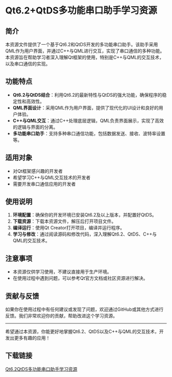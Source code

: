 # Qt6.2+QtDS多功能串口助手学习资源

## 简介

本资源文件提供了一个基于Qt6.2和QtDS开发的多功能串口助手。该助手采用QML作为用户界面，并通过C++与QML进行交互，实现了串口通信的多种功能。本资源旨在帮助学习者深入理解Qt框架的使用，特别是C++与QML的交互技术，以及串口通信的实现。

## 功能特点

- **Qt6.2与QtDS结合**：利用Qt6.2的最新特性与QtDS的强大功能，确保程序的稳定性和高效性。
- **QML界面设计**：采用QML作为用户界面，提供了现代化的UI设计和良好的用户体验。
- **C++与QML交互**：通过C++处理底层逻辑，QML负责界面展示，实现了高效的逻辑与界面的分离。
- **多功能串口助手**：支持多种串口通信功能，包括数据发送、接收、波特率设置等。

## 适用对象

- 对Qt框架感兴趣的开发者
- 希望学习C++与QML交互技术的开发者
- 需要开发串口通信应用的开发者

## 使用说明

1. **环境配置**：确保你的开发环境已安装Qt6.2及以上版本，并配置好QtDS。
2. **下载资源**：下载本资源文件，解压后打开项目文件。
3. **编译运行**：使用Qt Creator打开项目，编译并运行程序。
4. **学习与修改**：通过阅读源码和修改代码，深入理解Qt6.2、QtDS、C++与QML的交互技术。

## 注意事项

- 本资源仅供学习使用，不建议直接用于生产环境。
- 在使用过程中遇到问题，可以参考Qt官方文档或社区资源进行解决。

## 贡献与反馈

如果你在使用过程中有任何建议或发现了问题，欢迎通过GitHub或其他方式进行反馈。我们非常欢迎你的贡献，帮助改进这个学习资源。

---

希望通过本资源，你能更好地掌握Qt6.2、QtDS以及C++与QML的交互技术，开发出更多有趣的应用！

## 下载链接

[Qt6.2QtDS多功能串口助手学习资源](https://pan.quark.cn/s/4535f6e354cc)